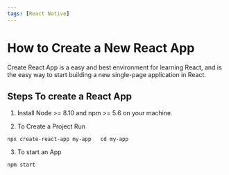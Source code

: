 ```yaml
---
tags: [React Native]
---
```


# How to Create a New React App
<!--markdownlint-disable MD013 MD029 MD036 MD024 MD033 MD040 MD042 MD001 MD051 MD025 MD052-->
Create React App is a easy and best environment for learning React, and is the easy way to start building a new single-page application in React.

<!--truncate-->

## Steps To create a React App

1. Install Node >= 8.10 and npm >= 5.6 on your machine.

2. To Create a Project Run

`npx create-react-app my-app   cd my-app`

3. To start an App

`npm start`
